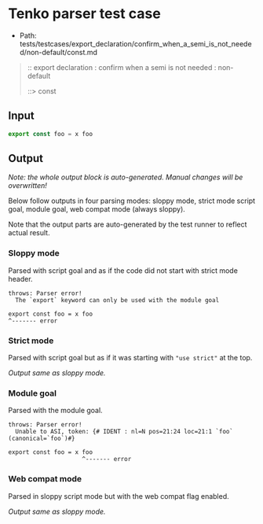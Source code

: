 # Tenko parser test case

- Path: tests/testcases/export_declaration/confirm_when_a_semi_is_not_needed/non-default/const.md

> :: export declaration : confirm when a semi is not needed : non-default
>
> ::> const

## Input

`````js
export const foo = x foo
`````

## Output

_Note: the whole output block is auto-generated. Manual changes will be overwritten!_

Below follow outputs in four parsing modes: sloppy mode, strict mode script goal, module goal, web compat mode (always sloppy).

Note that the output parts are auto-generated by the test runner to reflect actual result.

### Sloppy mode

Parsed with script goal and as if the code did not start with strict mode header.

`````
throws: Parser error!
  The `export` keyword can only be used with the module goal

export const foo = x foo
^------- error
`````

### Strict mode

Parsed with script goal but as if it was starting with `"use strict"` at the top.

_Output same as sloppy mode._

### Module goal

Parsed with the module goal.

`````
throws: Parser error!
  Unable to ASI, token: {# IDENT : nl=N pos=21:24 loc=21:1 `foo` (canonical=`foo`)#}

export const foo = x foo
                     ^------- error
`````


### Web compat mode

Parsed in sloppy script mode but with the web compat flag enabled.

_Output same as sloppy mode._
